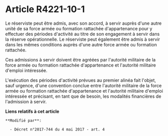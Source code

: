 # Article R4221-10-1

Le réserviste peut être admis, avec son accord, à servir auprès d'une autre unité de sa force armée ou formation rattachée
d'appartenance pour y effectuer des périodes d'activité au titre de son engagement à servir dans la réserve opérationnelle.
Le réserviste peut également être admis à servir dans les mêmes conditions auprès d'une autre force armée ou formation
rattachée.

Ces admissions à servir doivent être agréées par l'autorité militaire de la force armée ou formation rattachée d'appartenance
et l'autorité militaire d'emploi intéressée.

L'exécution des périodes d'activité prévues au premier alinéa fait l'objet, sauf urgence, d'une convention conclue entre
l'autorité militaire de la force armée ou formation rattachée d'appartenance et l'autorité militaire d'emploi intéressée et
précisant, en tant que de besoin, les modalités financières de l'admission à servir.

**Liens relatifs à cet article**

	**Modifié par**:

	  - Décret n°2017-744 du 4 mai 2017 - art. 4
